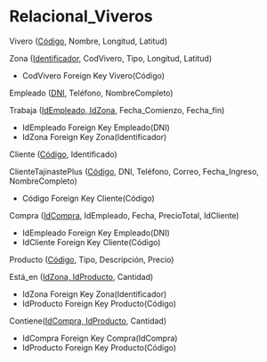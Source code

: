 # Relacional_Viveros

Vivero (<ins>Código</ins>, Nombre, Longitud, Latitud)

Zona (<ins>Identificador</ins>, CodVivero, Tipo, Longitud, Latitud)
- CodVivero Foreign Key Vivero(Código)

Empleado (<ins>DNI</ins>, Teléfono, NombreCompleto)

Trabaja (<ins>IdEmpleado, IdZona</ins>, Fecha_Comienzo, Fecha_fin)
- IdEmpleado Foreign Key Empleado(DNI)
- IdZona Foreign Key Zona(Identificador)

Cliente (<ins>Código</ins>, Identificado)

ClienteTajinastePlus (<ins>Código</ins>, DNI, Teléfono, Correo, Fecha_Ingreso, NombreCompleto)
- Código Foreign Key Cliente(Código)

Compra (<ins>IdCompra</ins>, IdEmpleado, Fecha, PrecioTotal, IdCliente)
- IdEmpleado Foreign Key Empleado(DNI)
- IdCliente Foreign Key Cliente(Código)

Producto (<ins>Código</ins>, Tipo, Descripción, Precio)

Está_en (<ins>IdZona, IdProducto</ins>, Cantidad)
- IdZona Foreign Key Zona(Identificador)
- IdProducto Foreign Key Producto(Código)

Contiene(<ins>IdCompra, IdProducto</ins>, Cantidad)
- IdCompra Foreign Key Compra(IdCompra)
- IdProducto Foreign Key Producto(Código)

